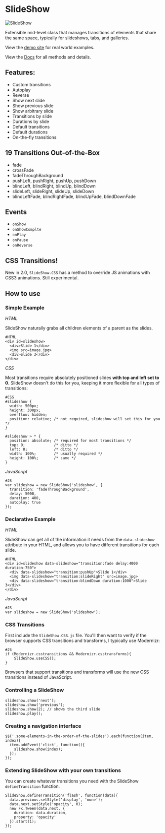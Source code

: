 SlideShow
=========

![SlideShow](https://github.com/rpflorence/SlideShow/raw/master/logo.png)

Extensible mid-level class that manages transitions of elements that share the same space, typically for slideshows, tabs, and galleries.

View the [demo site](http://ryanflorence.com/slideshow) for real world examples.

View the [Docs](https://github.com/rpflorence/SlideShow/tree/develop/Docs/SlideShow) for all methods and details.

Features:
---------

- Custom transitions
- Autoplay
- Reverse
- Show next slide
- Show previous slide
- Show arbitrary slide
- Transitions by slide
- Durations by slide
- Default transitions
- Default durations
- On-the-fly transitions

19 Transitions Out-of-the-Box
-----------------------------

- fade
- crossFade
- fadeThroughBackground
- pushLeft, pushRight, pushUp, pushDown
- blindLeft, blindRight, blindUp, blindDown
- slideLeft, slideRight, slideUp, slideDown
- blindLeftFade, blindRightFade, blindUpFade, blindDownFade

Events
------

- `onShow`
- `onShowComplte`
- `onPlay`
- `onPause`
- `onReverse`

CSS Transitions!
----------------

New in 2.0, `SlideShow.CSS` has a method to override JS animations with CSS3 animations.  Still experimental.

How to use
----------

### Simple Example

_HTML_

SlideShow naturally grabs all children elements of a parent as the slides.

    #HTML
    <div id=slideshow>
      <div>Slide 1</div>
      <img src=image.jpg>
      <div>Slide 3</div>
    </div>

_CSS_

Most transitions require absolutely positioned slides **with top and left set to 0**.  SlideShow doesn't do this for you, keeping it more flexible for all types of transitions:

    #CSS
    #slideshow {
      width: 500px;
      height: 300px;
      overflow: hidden;
      position: relative; /* not required, slideshow will set this for you */
    }
    
    #slideshow > * {
      position: absolute; /* required for most transitions */
      top: 0;             /* ditto */
      left: 0;            /* ditto */
      width: 100%;        /* usually required */
      height: 100%;       /* same */
    }

_JavaScript_

    #JS
    var slideshow = new SlideShow('slideshow', {
      transition: 'fadeThroughBackground',
      delay: 5000,
      duration: 400,
      autoplay: true
    });

### Declarative Example

_HTML_

SlideShow can get all of the information it needs from the `data-slideshow` attribute in your HTML, and allows you to have different transitions for each slide.

    #HTML
    <div id=slideshow data-slideshow="transition:fade delay:4000 duration:750">
      <div data-slideshow="transition:pushUp">Slide 1</div>
      <img data-slideshow="transition:slideRight" src=image.jpg>
      <div data-slideshow="transition:blindDown duration:1000">Slide 3</div>
    </div>


_JavaScript_

    #JS
    var slideshow = new SlideShow('slideshow');

### CSS Transitions

First include the `SlideShow.CSS.js` file.  You'll then want to verify if the browser supports CSS transitions and transforms, I typically use Modernizr:

    #JS
    if (Modernizr.csstransitions && Modernizr.csstransforms){
        SlideShow.useCSS();
    }

Browsers that support transitions and transforms will use the new CSS transitions instead of JavaScript.

### Controlling a SlideShow

    slideshow.show('next');
    slideshow.show('previous');
    slideshow.show(2); // shows the third slide
    slideshow.play();

### Creating a navigation interface

    $$('.some-elements-in-the-order-of-the-slides').each(function(item, index){
      item.addEvent('click', function(){
        slideshow.show(index);
      });
    });

### Extending SlideShow with your own transitions

You can create whatever transitions you need with the SlideShow `defineTransition` function.

    SlideShow.defineTransition('flash', function(data){
      data.previous.setStyle('display', 'none');
      data.next.setStyle('opacity', 0);
      new Fx.Tween(data.next, {
        duration: data.duration,
        property: 'opacity'
      }).start(1);
    });
